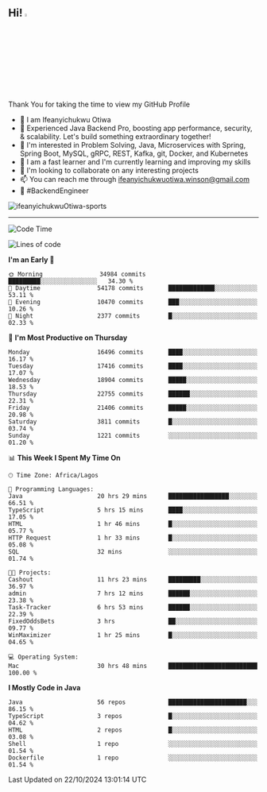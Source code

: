 <!-- BLOG-POST-LIST:START --><!-- BLOG-POST-LIST:END -->

## Hi! <img src="https://media.giphy.com/media/hvRJCLFzcasrR4ia7z/giphy.gif" width="4%"> 

Thank You for taking the time to view my GitHub Profile

- 👋 I am Ifeanyichukwu Otiwa
- 🚀 Experienced Java Backend Pro, boosting app performance, security, & scalability. Let's build something extraordinary together!
- 👀 I'm interested in Problem Solving, Java, Microservices with Spring, Spring Boot, MySQL, gRPC, REST, Kafka, git, Docker, and Kubernetes
- 🌱 I am a fast learner and I'm currently learning and improving my skills
- 💞️ I'm looking to collaborate on any interesting projects
- 📫 You can reach me through ifeanyichukwuotiwa.winson@gmail.com
- 🚀 #BackendEngineer

<p align="left" marginTop="10px"> <img src="https://komarev.com/ghpvc/?username=ifeanyichukwuOtiwa-sports&label=Profile%20views&color=0e75b6&style=for-the-badge" alt="ifeanyichukwuOtiwa-sports" /> </p>

***

<!--START_SECTION:waka-->
![Code Time](http://img.shields.io/badge/Code%20Time-3%2C018%20hrs%2023%20mins-blue)

![Lines of code](https://img.shields.io/badge/From%20Hello%20World%20I%27ve%20Written-25.0%20million%20lines%20of%20code-blue)

**I'm an Early 🐤** 

```text
🌞 Morning                34984 commits       █████████░░░░░░░░░░░░░░░░   34.30 % 
🌆 Daytime                54178 commits       █████████████░░░░░░░░░░░░   53.11 % 
🌃 Evening                10470 commits       ███░░░░░░░░░░░░░░░░░░░░░░   10.26 % 
🌙 Night                  2377 commits        █░░░░░░░░░░░░░░░░░░░░░░░░   02.33 % 
```
📅 **I'm Most Productive on Thursday** 

```text
Monday                   16496 commits       ████░░░░░░░░░░░░░░░░░░░░░   16.17 % 
Tuesday                  17416 commits       ████░░░░░░░░░░░░░░░░░░░░░   17.07 % 
Wednesday                18904 commits       █████░░░░░░░░░░░░░░░░░░░░   18.53 % 
Thursday                 22755 commits       ██████░░░░░░░░░░░░░░░░░░░   22.31 % 
Friday                   21406 commits       █████░░░░░░░░░░░░░░░░░░░░   20.98 % 
Saturday                 3811 commits        █░░░░░░░░░░░░░░░░░░░░░░░░   03.74 % 
Sunday                   1221 commits        ░░░░░░░░░░░░░░░░░░░░░░░░░   01.20 % 
```


📊 **This Week I Spent My Time On** 

```text
🕑︎ Time Zone: Africa/Lagos

💬 Programming Languages: 
Java                     20 hrs 29 mins      █████████████████░░░░░░░░   66.51 % 
TypeScript               5 hrs 15 mins       ████░░░░░░░░░░░░░░░░░░░░░   17.05 % 
HTML                     1 hr 46 mins        █░░░░░░░░░░░░░░░░░░░░░░░░   05.77 % 
HTTP Request             1 hr 33 mins        █░░░░░░░░░░░░░░░░░░░░░░░░   05.08 % 
SQL                      32 mins             ░░░░░░░░░░░░░░░░░░░░░░░░░   01.74 % 

🐱‍💻 Projects: 
Cashout                  11 hrs 23 mins      █████████░░░░░░░░░░░░░░░░   36.97 % 
admin                    7 hrs 12 mins       ██████░░░░░░░░░░░░░░░░░░░   23.38 % 
Task-Tracker             6 hrs 53 mins       ██████░░░░░░░░░░░░░░░░░░░   22.39 % 
FixedOddsBets            3 hrs               ██░░░░░░░░░░░░░░░░░░░░░░░   09.77 % 
WinMaximizer             1 hr 25 mins        █░░░░░░░░░░░░░░░░░░░░░░░░   04.65 % 

💻 Operating System: 
Mac                      30 hrs 48 mins      █████████████████████████   100.00 % 
```

**I Mostly Code in Java** 

```text
Java                     56 repos            ██████████████████████░░░   86.15 % 
TypeScript               3 repos             █░░░░░░░░░░░░░░░░░░░░░░░░   04.62 % 
HTML                     2 repos             █░░░░░░░░░░░░░░░░░░░░░░░░   03.08 % 
Shell                    1 repo              ░░░░░░░░░░░░░░░░░░░░░░░░░   01.54 % 
Dockerfile               1 repo              ░░░░░░░░░░░░░░░░░░░░░░░░░   01.54 % 
```




 Last Updated on 22/10/2024 13:01:14 UTC
<!--END_SECTION:waka-->

<!--
<p align="center">
![trophy](https://github-profile-trophy.vercel.app/?username=ifeanyichukwuOtiwa-sports&theme=onedark) (https://github.com/ryo-ma/github-profile-trophy)
</p>
-->

<!---
ifeanyi-otiwa/ifeanyi-otiwa is a ✨ special ✨ repository because its `README.md` (this file) appears on your GitHub profile.
You can click the Preview link to take a look at your changes.
--->
